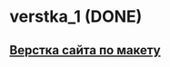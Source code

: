 # verstka_1 (DONE)
[Верстка сайта по макету](https://www.figma.com/file/DhZg7yKw6BazHNtjMlpjpk/travel-landing-page-jacobvoyles)
----

